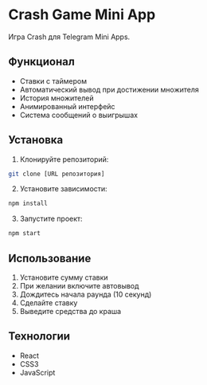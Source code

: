 # Crash Game Mini App

Игра Crash для Telegram Mini Apps.

## Функционал

- Ставки с таймером
- Автоматический вывод при достижении множителя
- История множителей
- Анимированный интерфейс
- Система сообщений о выигрышах

## Установка

1. Клонируйте репозиторий:
```bash
git clone [URL репозитория]
```

2. Установите зависимости:
```bash
npm install
```

3. Запустите проект:
```bash
npm start
```

## Использование

1. Установите сумму ставки
2. При желании включите автовывод
3. Дождитесь начала раунда (10 секунд)
4. Сделайте ставку
5. Выведите средства до краша

## Технологии

- React
- CSS3
- JavaScript
